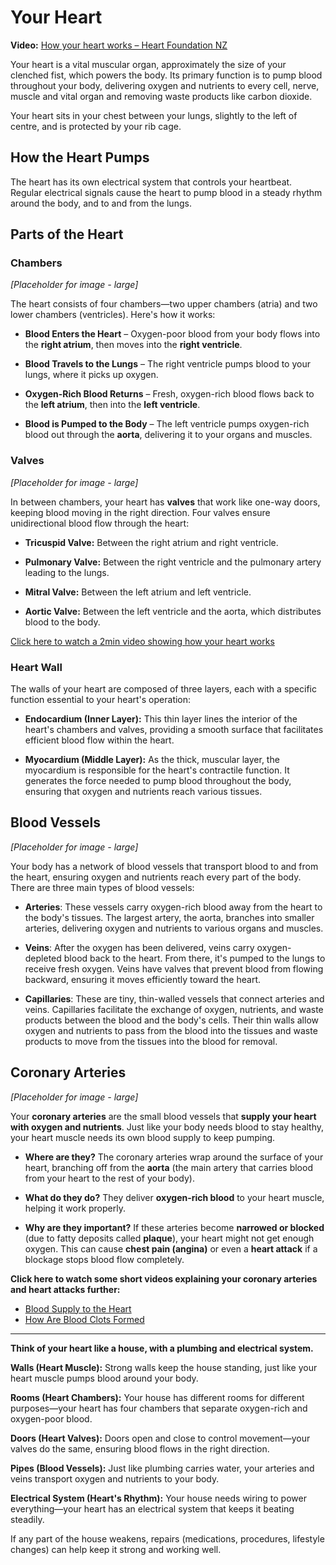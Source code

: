 # Your Heart

**Video:** [How your heart works – Heart Foundation NZ](https://www.talkingaboutmedicines.com/videos/v/how-the-heart-works)

Your heart is a vital muscular organ, approximately the size of your clenched fist, which powers the body. Its primary function is to pump blood throughout your body, delivering oxygen and nutrients to every cell, nerve, muscle and vital organ and removing waste products like carbon dioxide.

Your heart sits in your chest between your lungs, slightly to the left of centre, and is protected by your rib cage.

## How the Heart Pumps

The heart has its own electrical system that controls your heartbeat. Regular electrical signals cause the heart to pump blood in a steady rhythm around the body, and to and from the lungs.

## Parts of the Heart

### Chambers

*[Placeholder for image - large]*

The heart consists of four chambers—two upper chambers (atria) and two lower chambers (ventricles). Here's how it works:

- **Blood Enters the Heart** – Oxygen-poor blood from your body flows into the **right atrium**, then moves into the **right ventricle**.

- **Blood Travels to the Lungs** – The right ventricle pumps blood to your lungs, where it picks up oxygen.

- **Oxygen-Rich Blood Returns** – Fresh, oxygen-rich blood flows back to the **left atrium**, then into the **left ventricle**.

- **Blood is Pumped to the Body** – The left ventricle pumps oxygen-rich blood out through the **aorta**, delivering it to your organs and muscles.

### Valves

*[Placeholder for image - large]*

In between chambers, your heart has **valves** that work like one-way doors, keeping blood moving in the right direction. Four valves ensure unidirectional blood flow through the heart:

- **Tricuspid Valve:** Between the right atrium and right ventricle.

- **Pulmonary Valve:** Between the right ventricle and the pulmonary artery leading to the lungs.

- **Mitral Valve:** Between the left atrium and left ventricle.

- **Aortic Valve:** Between the left ventricle and the aorta, which distributes blood to the body.

[Click here to watch a 2min video showing how your heart works](https://www.talkingaboutmedicines.com/videos/v/how-the-heart-works)

### Heart Wall

The walls of your heart are composed of three layers, each with a specific function essential to your heart's operation:

- **Endocardium (Inner Layer):** This thin layer lines the interior of the heart's chambers and valves, providing a smooth surface that facilitates efficient blood flow within the heart.

- **Myocardium (Middle Layer):** As the thick, muscular layer, the myocardium is responsible for the heart's contractile function. It generates the force needed to pump blood throughout the body, ensuring that oxygen and nutrients reach various tissues.

## Blood Vessels

*[Placeholder for image - large]*

Your body has a network of blood vessels that transport blood to and from the heart, ensuring oxygen and nutrients reach every part of the body. There are three main types of blood vessels:

- **Arteries**: These vessels carry oxygen-rich blood away from the heart to the body's tissues. The largest artery, the aorta, branches into smaller arteries, delivering oxygen and nutrients to various organs and muscles.

- **Veins**: After the oxygen has been delivered, veins carry oxygen-depleted blood back to the heart. From there, it's pumped to the lungs to receive fresh oxygen. Veins have valves that prevent blood from flowing backward, ensuring it moves efficiently toward the heart.

- **Capillaries**: These are tiny, thin-walled vessels that connect arteries and veins. Capillaries facilitate the exchange of oxygen, nutrients, and waste products between the blood and the body's cells. Their thin walls allow oxygen and nutrients to pass from the blood into the tissues and waste products to move from the tissues into the blood for removal.

## Coronary Arteries

*[Placeholder for image - large]*

Your **coronary arteries** are the small blood vessels that **supply your heart with oxygen and nutrients**. Just like your body needs blood to stay healthy, your heart muscle needs its own blood supply to keep pumping.

- **Where are they?** The coronary arteries wrap around the surface of your heart, branching off from the **aorta** (the main artery that carries blood from your heart to the rest of your body).

- **What do they do?** They deliver **oxygen-rich blood** to your heart muscle, helping it work properly.

- **Why are they important?** If these arteries become **narrowed or blocked** (due to fatty deposits called **plaque**), your heart might not get enough oxygen. This can cause **chest pain (angina)** or even a **heart attack** if a blockage stops blood flow completely.

**Click here to watch some short videos explaining your coronary arteries and heart attacks further:**
- [Blood Supply to the Heart](https://www.talkingaboutmedicines.com/videos/v/blood-supply-to-the-heart)
- [How Are Blood Clots Formed](https://www.talkingaboutmedicines.com/videos/v/how-are-blood-clots-formed)

---

**Think of your heart like a house, with a plumbing and electrical system.**

**Walls (Heart Muscle):** Strong walls keep the house standing, just like your heart muscle pumps blood around your body.

**Rooms (Heart Chambers):** Your house has different rooms for different purposes—your heart has four chambers that separate oxygen-rich and oxygen-poor blood.

**Doors (Heart Valves):** Doors open and close to control movement—your valves do the same, ensuring blood flows in the right direction.

**Pipes (Blood Vessels):** Just like plumbing carries water, your arteries and veins transport oxygen and nutrients to your body.

**Electrical System (Heart's Rhythm):** Your house needs wiring to power everything—your heart has an electrical system that keeps it beating steadily.

If any part of the house weakens, repairs (medications, procedures, lifestyle changes) can help keep it strong and working well.